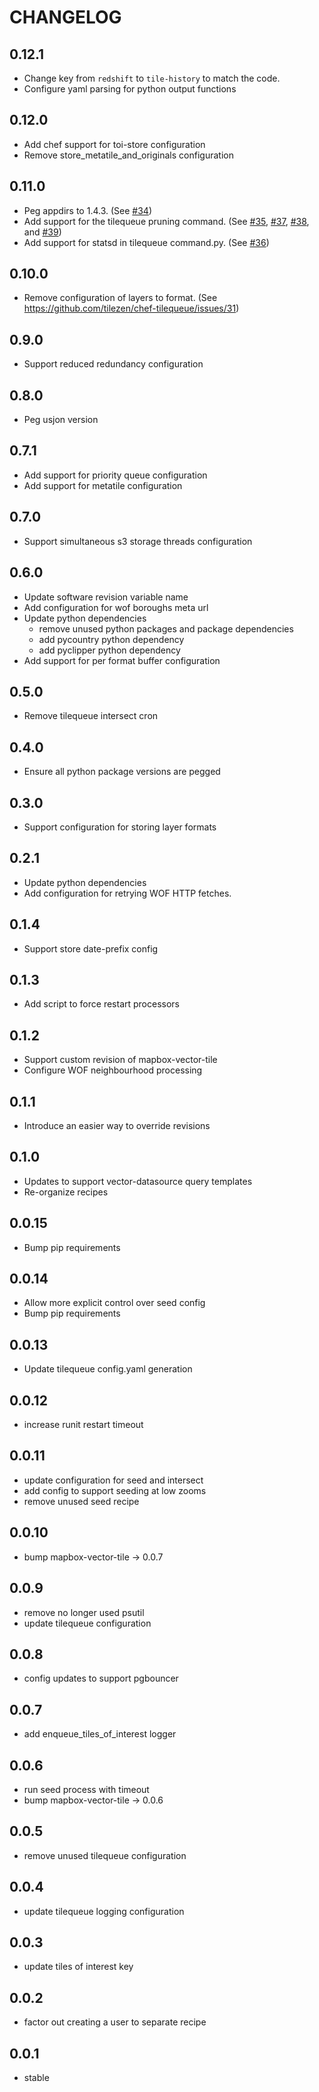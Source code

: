 CHANGELOG
=========

0.12.1
------

* Change key from `redshift` to `tile-history` to match the code.
* Configure yaml parsing for python output functions

0.12.0
------
* Add chef support for toi-store configuration
* Remove store_metatile_and_originals configuration

0.11.0
------
* Peg appdirs to 1.4.3. (See [#34](https://github.com/tilezen/chef-tilequeue/pull/34))
* Add support for the tilequeue pruning command. (See [#35](https://github.com/tilezen/chef-tilequeue/pull/35), [#37](https://github.com/tilezen/chef-tilequeue/pull/37), [#38](https://github.com/tilezen/chef-tilequeue/pull/38), and [#39](https://github.com/tilezen/chef-tilequeue/pull/39))
* Add support for statsd in tilequeue command.py. (See [#36](https://github.com/tilezen/chef-tilequeue/pull/36))

0.10.0
------
* Remove configuration of layers to format. (See https://github.com/tilezen/chef-tilequeue/issues/31)

0.9.0
-----
* Support reduced redundancy configuration

0.8.0
-----
* Peg usjon version

0.7.1
-----
* Add support for priority queue configuration
* Add support for metatile configuration

0.7.0
-----
* Support simultaneous s3 storage threads configuration

0.6.0
-----
* Update software revision variable name
* Add configuration for wof boroughs meta url
* Update python dependencies
  - remove unused python packages and package dependencies
  - add pycountry python dependency
  - add pyclipper python dependency
* Add support for per format buffer configuration

0.5.0
-----
* Remove tilequeue intersect cron

0.4.0
-----
* Ensure all python package versions are pegged

0.3.0
-----
* Support configuration for storing layer formats

0.2.1
-----
* Update python dependencies
* Add configuration for retrying WOF HTTP fetches.

0.1.4
-----
* Support store date-prefix config

0.1.3
-----
* Add script to force restart processors

0.1.2
-----
* Support custom revision of mapbox-vector-tile
* Configure WOF neighbourhood processing

0.1.1
-----
* Introduce an easier way to override revisions

0.1.0
-----
* Updates to support vector-datasource query templates
* Re-organize recipes

0.0.15
------
* Bump pip requirements

0.0.14
------
* Allow more explicit control over seed config
* Bump pip requirements

0.0.13
------
* Update tilequeue config.yaml generation

0.0.12
------
* increase runit restart timeout

0.0.11
------
* update configuration for seed and intersect
* add config to support seeding at low zooms
* remove unused seed recipe

0.0.10
------
* bump mapbox-vector-tile -> 0.0.7

0.0.9
-----
* remove no longer used psutil
* update tilequeue configuration

0.0.8
-----
* config updates to support pgbouncer

0.0.7
-----
* add enqueue_tiles_of_interest logger

0.0.6
-----
* run seed process with timeout
* bump mapbox-vector-tile -> 0.0.6

0.0.5
-----
* remove unused tilequeue configuration

0.0.4
-----
* update tilequeue logging configuration

0.0.3
-----
* update tiles of interest key

0.0.2
-----
* factor out creating a user to separate recipe

0.0.1
-----
* stable
